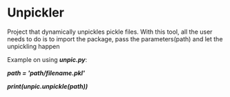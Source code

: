 # Unpickler
Project that dynamically unpickles pickle files. 
With this tool, all the user needs to do is to import the package, pass the parameters(path) and let the unpickling happen

Example on using ***unpic.py***:

***path = 'path/filename.pkl'***

***print(unpic.unpickle(path))***